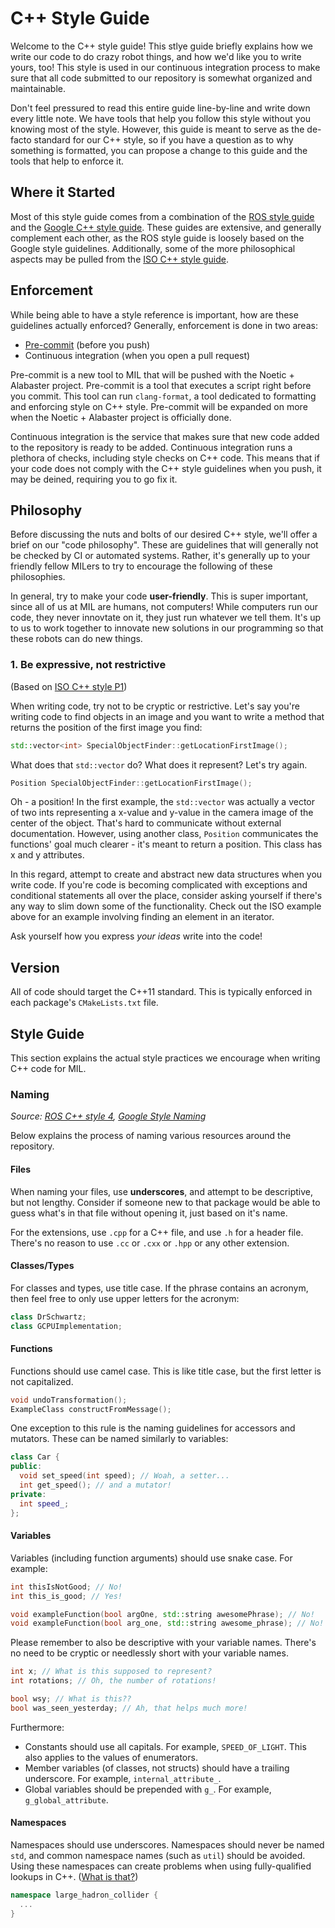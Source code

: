 # C++ Style Guide
Welcome to the C++ style guide! This stlye guide briefly explains how we write
our code to do crazy robot things, and how we'd like you to write yours, too!
This style is used in our continuous integration process to make sure that all
code submitted to our repository is somewhat organized and maintainable.

Don't feel pressured to read this entire guide line-by-line and write down every
little note. We have tools that help you follow this style without you knowing most
of the style. However, this guide is meant to serve as the de-facto standard for
our C++ style, so if you have a question as to why something is formatted, you
can propose a change to this guide and the tools that help to enforce it.

## Where it Started
Most of this style guide comes from a combination of the [ROS style guide](http://wiki.ros.org/CppStyleGuide)
and the [Google C++ style guide](https://google.github.io/styleguide/cppguide.html).
These guides are extensive, and generally complement each other, as the ROS style
guide is loosely based on the Google style guidelines. Additionally, some of the more
philosophical aspects may be pulled from the [ISO C++ style guide](http://isocpp.github.io/CppCoreGuidelines/CppCoreGuidelines).

## Enforcement
While being able to have a style reference is important, how are these guidelines
actually enforced? Generally, enforcement is done in two areas:

* [Pre-commit](https://pre-commit.com) (before you push)
* Continuous integration (when you open a pull request)

Pre-commit is a new tool to MIL that will be pushed with the Noetic + Alabaster project.
Pre-commit is a tool that executes a script right before you commit. This tool
can run ``clang-format``, a tool dedicated to formatting and enforcing style on
C++ style. Pre-commit will be expanded on more when the Noetic + Alabaster project
is officially done.

Continuous integration is the service that makes sure that new code added to the repository
is ready to be added. Continuous integration runs a plethora of checks, including
style checks on C++ code. This means that if your code does not comply with the C++
style guidelines when you push, it may be deined, requiring you to go fix it.

## Philosophy
Before discussing the nuts and bolts of our desired C++ style, we'll offer a brief
on our "code philosophy". These are guidelines that will generally not be checked
by CI or automated systems. Rather, it's generally up to your friendly fellow MILers
to try to encourage the following of these philosophies.

In general, try to make your code **user-friendly**. This is super important, since
all of us at MIL are humans, not computers! While computers run our code, they never
innovtate on it, they just run whatever we tell them. It's up to us to work together
to innovate new solutions in our programming so that these robots can do new things.

### 1. Be expressive, not restrictive
(Based on [ISO C++ style P1](http://isocpp.github.io/CppCoreGuidelines/CppCoreGuidelines#Rp-direct))

When writing code, try not to be cryptic or restrictive. Let's say you're writing
code to find objects in an image and you want to write a method that returns
the position of the first image you find:

```cpp
std::vector<int> SpecialObjectFinder::getLocationFirstImage();
```

What does that `std::vector` do? What does it represent? Let's try again.

```cpp
Position SpecialObjectFinder::getLocationFirstImage();
```

Oh - a position! In the first example, the `std::vector` was actually a vector
of two ints representing a x-value and y-value in the camera image of the center of
the object. That's hard to communicate without external documentation. However,
using another class, `Position` communicates the functions' goal much clearer - it's
meant to return a position. This class has x and y attributes.

In this regard, attempt to create and abstract new data structures when you write
code. If you're code is becoming complicated with exceptions and conditional statements
all over the place, consider asking yourself if there's any way to slim down some of
the functionality. Check out the ISO example above for an example involving finding
an element in an iterator.

Ask yourself how you express _your ideas_ write into the code!

## Version
All of code should target the C++11 standard. This is typically enforced in each
package's `CMakeLists.txt` file.

## Style Guide
This section explains the actual style practices we encourage when writing C++
code for MIL.

### Naming
_Source: [ROS C++ style 4](http://wiki.ros.org/CppStyleGuide#Naming), 
[Google Style Naming](https://google.github.io/styleguide/cppguide.html#Naming)_

Below explains the process of naming various resources around the repository.

#### Files
When naming your files, use **underscores**, and attempt to be descriptive, but
not lengthy. Consider if someone new to that package would be able to guess what's
in that file without opening it, just based on it's name.

For the extensions, use `.cpp` for a C++ file, and use `.h` for a header file.
There's no reason to use `.cc` or `.cxx` or `.hpp` or any other extension.

#### Classes/Types
For classes and types, use title case. If the phrase contains an acronym, then feel
free to only use upper letters for the acronym:

```cpp
class DrSchwartz;
class GCPUImplementation;
```

#### Functions
Functions should use camel case. This is like title case, but the first letter is not
capitalized.

```cpp
void undoTransformation();
ExampleClass constructFromMessage();
```

One exception to this rule is the naming guidelines for accessors and mutators.
These can be named similarly to variables:
```cpp
class Car {
public:
  void set_speed(int speed); // Woah, a setter...
  int get_speed(); // and a mutator!
private:
  int speed_;
};
```

#### Variables
Variables (including function arguments) should use snake case. For example:
```cpp
int thisIsNotGood; // No!
int this_is_good; // Yes!

void exampleFunction(bool argOne, std::string awesomePhrase); // No!
void exampleFunction(bool arg_one, std::string awesome_phrase); // No!
```

Please remember to also be descriptive with your variable names. There's no need
to be cryptic or needlessly short with your variable names.
```cpp
int x; // What is this supposed to represent?
int rotations; // Oh, the number of rotations!

bool wsy; // What is this??
bool was_seen_yesterday; // Ah, that helps much more!
```

Furthermore:
* Constants should use all capitals. For example, ``SPEED_OF_LIGHT``. This also
  applies to the values of enumerators.
* Member variables (of classes, not structs) should have a trailing underscore. For example, ``internal_attribute_``.
* Global variables should be prepended with ``g_``. For example, ``g_global_attribute``.

#### Namespaces
Namespaces should use underscores. Namespaces should never be named ``std``, and
common namespace names (such as ``util``) should be avoided. Using these namespaces
can create problems when using fully-qualified lookups in C++. ([What is that?](https://abseil.io/tips/130))

```cpp
namespace large_hadron_collider {
  ...
}
```
